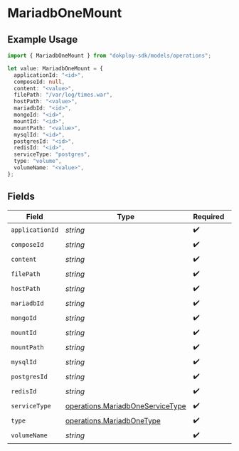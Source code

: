 # MariadbOneMount

## Example Usage

```typescript
import { MariadbOneMount } from "dokploy-sdk/models/operations";

let value: MariadbOneMount = {
  applicationId: "<id>",
  composeId: null,
  content: "<value>",
  filePath: "/var/log/times.war",
  hostPath: "<value>",
  mariadbId: "<id>",
  mongoId: "<id>",
  mountId: "<id>",
  mountPath: "<value>",
  mysqlId: "<id>",
  postgresId: "<id>",
  redisId: "<id>",
  serviceType: "postgres",
  type: "volume",
  volumeName: "<value>",
};
```

## Fields

| Field                                                                                | Type                                                                                 | Required                                                                             | Description                                                                          |
| ------------------------------------------------------------------------------------ | ------------------------------------------------------------------------------------ | ------------------------------------------------------------------------------------ | ------------------------------------------------------------------------------------ |
| `applicationId`                                                                      | *string*                                                                             | :heavy_check_mark:                                                                   | N/A                                                                                  |
| `composeId`                                                                          | *string*                                                                             | :heavy_check_mark:                                                                   | N/A                                                                                  |
| `content`                                                                            | *string*                                                                             | :heavy_check_mark:                                                                   | N/A                                                                                  |
| `filePath`                                                                           | *string*                                                                             | :heavy_check_mark:                                                                   | N/A                                                                                  |
| `hostPath`                                                                           | *string*                                                                             | :heavy_check_mark:                                                                   | N/A                                                                                  |
| `mariadbId`                                                                          | *string*                                                                             | :heavy_check_mark:                                                                   | N/A                                                                                  |
| `mongoId`                                                                            | *string*                                                                             | :heavy_check_mark:                                                                   | N/A                                                                                  |
| `mountId`                                                                            | *string*                                                                             | :heavy_check_mark:                                                                   | N/A                                                                                  |
| `mountPath`                                                                          | *string*                                                                             | :heavy_check_mark:                                                                   | N/A                                                                                  |
| `mysqlId`                                                                            | *string*                                                                             | :heavy_check_mark:                                                                   | N/A                                                                                  |
| `postgresId`                                                                         | *string*                                                                             | :heavy_check_mark:                                                                   | N/A                                                                                  |
| `redisId`                                                                            | *string*                                                                             | :heavy_check_mark:                                                                   | N/A                                                                                  |
| `serviceType`                                                                        | [operations.MariadbOneServiceType](../../models/operations/mariadboneservicetype.md) | :heavy_check_mark:                                                                   | N/A                                                                                  |
| `type`                                                                               | [operations.MariadbOneType](../../models/operations/mariadbonetype.md)               | :heavy_check_mark:                                                                   | N/A                                                                                  |
| `volumeName`                                                                         | *string*                                                                             | :heavy_check_mark:                                                                   | N/A                                                                                  |